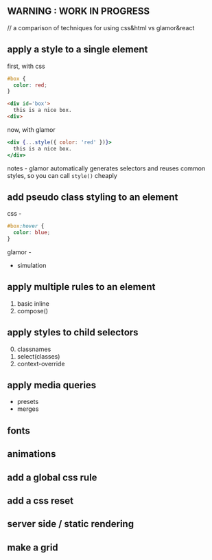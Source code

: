 WARNING : WORK IN PROGRESS
---




// a comparison of techniques for using css&html vs glamor&react 

apply a style to a single element 
--- 

first, with css 

```css
#box {
  color: red;
}
```

```html
<div id='box'> 
  this is a nice box. 
<div>
```

now, with glamor 
```jsx 
<div {...style({ color: 'red' })}>
  this is a nice box. 
</div>
```

notes - glamor automatically generates selectors and reuses common styles, so you can call `style()` cheaply

add pseudo class styling to an element
---

css - 
```css
#box:hover {
  color: blue;
}
```

glamor -

<div {...hover({ color: 'blue' })}></div>

- simulation

apply multiple rules to an element 
---
1. basic inline 
2. compose()


apply styles to child selectors
---
0. classnames
1. select(classes)
2. context-override


apply media queries
---

- presets 
- merges 

fonts
---

animations
---

add a global css rule
---

add a css reset
---

server side / static rendering
---

make a grid 
---





